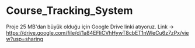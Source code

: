 # Course_Tracking_System
Proje 25 MB'dan büyük olduğu için Google Drive linki atıyoruz. 
Link -> https://drive.google.com/file/d/1a84EFliCVhHywT8cbET1nWleCu6z7zPx/view?usp=sharing


